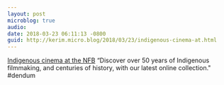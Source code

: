```yaml
---
layout: post
microblog: true
audio: 
date: 2018-03-23 06:11:13 -0800
guid: http://kerim.micro.blog/2018/03/23/indigenous-cinema-at.html
---
```

[Indigenous cinema at the NFB](https://www.nfb.ca/indigenous-cinema/?&film_lang=en&sort=year:desc,title&year=1917..2018) “Discover over 50 years of Indigenous filmmaking, and centuries of history, with our latest online collection." #dendum 


